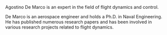 Agostino De Marco is an expert in the field of flight dynamics and control.

De Marco is an aerospace engineer and holds a Ph.D. in Naval Engineering. He has published numerous research papers and has been involved in various research projects related to flight dynamics.